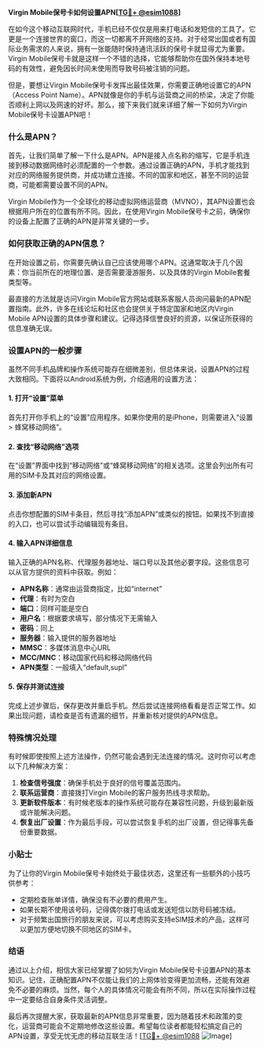 **Virgin Mobile保号卡如何设置APN[[TG💪+ @esim1088](https://t.me/s/esim1088)]**

在如今这个移动互联网时代，手机已经不仅仅是用来打电话和发短信的工具了。它更是一个连接世界的窗口，而这一切都离不开网络的支持。对于经常出国或者有国际业务需求的人来说，拥有一张能随时保持通讯活跃的保号卡就显得尤为重要。Virgin Mobile保号卡就是这样一个不错的选择，它能够帮助你在国外保持本地号码的有效性，避免因长时间未使用而导致号码被注销的问题。

但是，要想让Virgin Mobile保号卡发挥出最佳效果，你需要正确地设置它的APN（Access Point Name）。APN就像是你的手机与运营商之间的桥梁，决定了你能否顺利上网以及网速的好坏。那么，接下来我们就来详细了解一下如何为Virgin Mobile保号卡设置APN吧！

### 什么是APN？

首先，让我们简单了解一下什么是APN。APN是接入点名称的缩写，它是手机连接到移动数据网络时必须配置的一个参数。通过设置正确的APN，手机才能找到对应的网络服务提供商，并成功建立连接。不同的国家和地区，甚至不同的运营商，可能都需要设置不同的APN。

Virgin Mobile作为一个全球化的移动虚拟网络运营商（MVNO），其APN设置也会根据用户所在的位置有所不同。因此，在使用Virgin Mobile保号卡之前，确保你的设备上配置了正确的APN是非常关键的一步。

### 如何获取正确的APN信息？

在开始设置之前，你需要先确认自己应该使用哪个APN。这通常取决于几个因素：你当前所在的地理位置、是否需要漫游服务、以及具体的Virgin Mobile套餐类型等。

最直接的方法就是访问Virgin Mobile官方网站或联系客服人员询问最新的APN配置指南。此外，许多在线论坛和社区也会提供关于特定国家和地区内Virgin Mobile APN设置的具体步骤和建议。记得选择信誉良好的资源，以保证所获得的信息准确无误。

### 设置APN的一般步骤

虽然不同手机品牌和操作系统可能存在细微差别，但总体来说，设置APN的过程大致相同。下面将以Android系统为例，介绍通用的设置方法：

#### 1. 打开“设置”菜单
首先打开你手机上的“设置”应用程序。如果你使用的是iPhone，则需要进入“设置 > 蜂窝移动网络”。

#### 2. 查找“移动网络”选项
在“设置”界面中找到“移动网络”或“蜂窝移动网络”的相关选项。这里会列出所有可用的SIM卡及其对应的网络设置。

#### 3. 添加新APN
点击你想配置的SIM卡条目，然后寻找“添加APN”或类似的按钮。如果找不到直接的入口，也可以尝试手动编辑现有条目。

#### 4. 输入APN详细信息
输入正确的APN名称、代理服务器地址、端口号以及其他必要字段。这些信息可以从官方提供的资料中获取。例如：
- **APN名称**：通常由运营商指定，比如“internet”
- **代理**：有时为空白
- **端口**：同样可能是空白
- **用户名**：根据要求填写，部分情况下无需输入
- **密码**：同上
- **服务器**：输入提供的服务器地址
- **MMSC**：多媒体消息中心URL
- **MCC/MNC**：移动国家代码和移动网络代码
- **APN类型**：一般填入“default,supl”

#### 5. 保存并测试连接
完成上述步骤后，保存更改并重启手机。然后尝试连接网络看看是否正常工作。如果出现问题，请检查是否有遗漏的细节，并重新核对提供的APN信息。

### 特殊情况处理

有时候即使按照上述方法操作，仍然可能会遇到无法连接的情况。这时你可以考虑以下几种解决方案：

1. **检查信号强度**：确保手机处于良好的信号覆盖范围内。
2. **联系运营商**：直接拨打Virgin Mobile的客户服务热线寻求帮助。
3. **更新软件版本**：有时候老版本的操作系统可能存在兼容性问题，升级到最新版或许能解决问题。
4. **恢复出厂设置**：作为最后手段，可以尝试恢复手机的出厂设置，但记得事先备份重要数据。

### 小贴士

为了让你的Virgin Mobile保号卡始终处于最佳状态，这里还有一些额外的小技巧供参考：
- 定期检查账单详情，确保没有不必要的费用产生。
- 如果长期不使用该号码，记得偶尔拨打电话或发送短信以防号码被冻结。
- 对于频繁出国旅行的朋友来说，可以考虑购买支持eSIM技术的产品，这样可以更加方便地切换不同地区的SIM卡。

### 结语

通过以上介绍，相信大家已经掌握了如何为Virgin Mobile保号卡设置APN的基本知识。记住，正确配置APN不仅能让我们的上网体验变得更加流畅，还能有效避免不必要的麻烦。当然，每个人的具体情况可能会有所不同，所以在实际操作过程中一定要结合自身条件灵活调整。

最后再次提醒大家，获取最新的APN信息非常重要，因为随着技术和政策的变化，运营商可能会不定期地修改这些设置。希望每位读者都能轻松搞定自己的APN设置，享受无忧无虑的移动互联生活！[[TG💪+ @esim1088](https://t.me/s/esim1088) ![Image](https://i.postimg.cc/4NQfJmqS/Snipaste-2025-05-13-00-14-12.png)]